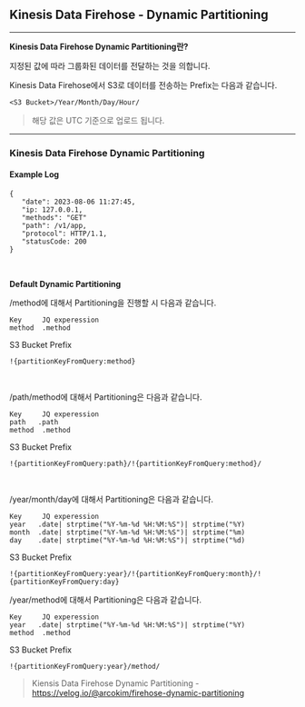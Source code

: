 ## Kinesis Data Firehose - Dynamic Partitioning
---
**Kinesis Data Firehose Dynamic Partitioning란?**

지정된 값에 따라 그룹화된 데이터를 전달하는 것을 의합니다.

Kinesis Data Firehose에서 S3로 데이터를 전송하는 Prefix는 다음과 같습니다.
```
<S3 Bucket>/Year/Month/Day/Hour/
```
> 해당 값은 UTC 기준으로 업로드 됩니다.

---
### Kinesis Data Firehose Dynamic Partitioning
#### Example Log
```
{
   "date": 2023-08-06 11:27:45,
   "ip: 127.0.0.1,
   "methods": "GET"
   "path": /v1/app,
   "protocol": HTTP/1.1,
   "statusCode: 200
}
```

<br>

**Default Dynamic Partitioning**

<S3 Bucket>/method에 대해서 Partitioning을 진행할 시 다음과 같습니다.
```
Key     JQ experession
method  .method
```
S3 Bucket Prefix
```
!{partitionKeyFromQuery:method}
```

<br>

<S3 Bucket>/path/method에 대해서 Partitioning은 다음과 같습니다.
```
Key     JQ experession
path   .path
method  .method
```
S3 Bucket Prefix
```
!{partitionKeyFromQuery:path}/!{partitionKeyFromQuery:method}/
```

<br>

<S3 Bucket>/year/month/day에 대해서 Partitioning은 다음과 같습니다.
```
Key     JQ experession
year   .date| strptime("%Y-%m-%d %H:%M:%S")| strptime("%Y)
month  .date| strptime("%Y-%m-%d %H:%M:%S")| strptime("%m)
day    .date| strptime("%Y-%m-%d %H:%M:%S")| strptime("%d)
```
S3 Bucket Prefix
```
!{partitionKeyFromQuery:year}/!{partitionKeyFromQuery:month}/!{partitionKeyFromQuery:day}
```

<S3 Bucket>/year/method에 대해서 Partitioning은 다음과 같습니다.
```
Key     JQ experession
year   .date| strptime("%Y-%m-%d %H:%M:%S")| strptime("%Y)
method  .method
```
S3 Bucket Prefix
```
!{partitionKeyFromQuery:year}/method/
```

> Kiensis Data Firehose Dynamic Partitioning - https://velog.io/@arcokim/firehose-dynamic-partitioning